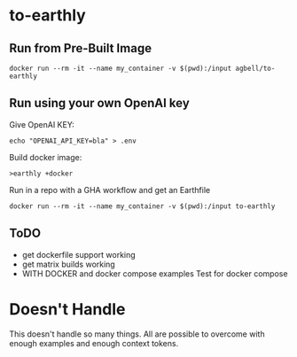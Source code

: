 <!-- markdownlint-disable -->
# to-earthly

## Run from Pre-Built Image

```
docker run --rm -it --name my_container -v $(pwd):/input agbell/to-earthly
```


## Run using your own OpenAI key

Give OpenAI KEY:
```
echo "OPENAI_API_KEY=bla" > .env
```

Build docker image:
```
>earthly +docker
```
Run in a repo with a GHA workflow and get an Earthfile
```
docker run --rm -it --name my_container -v $(pwd):/input to-earthly
```

## ToDO

* get dockerfile support working
* get matrix builds working
* WITH DOCKER and docker compose examples Test for docker compose

# Doesn't Handle

This doesn't handle so many things. All are possible to overcome with enough examples and enough context tokens.